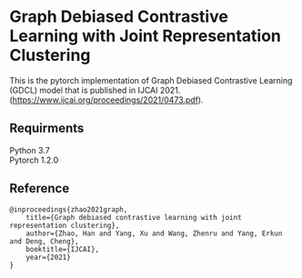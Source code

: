# Graph Debiased Contrastive Learning with Joint Representation Clustering  
This is the pytorch implementation of Graph Debiased Contrastive Learning (GDCL) model that is published in IJCAI 2021. (https://www.ijcai.org/proceedings/2021/0473.pdf). <br> 
## Requirments
Python 3.7 <br> 
Pytorch 1.2.0 <br> 
## Reference
```
@inproceedings{zhao2021graph,
	title={Graph debiased contrastive learning with joint representation clustering},
	author={Zhao, Han and Yang, Xu and Wang, Zhenru and Yang, Erkun and Deng, Cheng},
	booktitle={IJCAI},
	year={2021}
}
